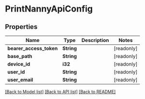 # PrintNannyApiConfig

## Properties

Name | Type | Description | Notes
------------ | ------------- | ------------- | -------------
**bearer_access_token** | **String** |  | [readonly]
**base_path** | **String** |  | [readonly]
**device_id** | **i32** |  | [readonly]
**user_id** | **String** |  | [readonly]
**user_email** | **String** |  | [readonly]

[[Back to Model list]](../README.md#documentation-for-models) [[Back to API list]](../README.md#documentation-for-api-endpoints) [[Back to README]](../README.md)


